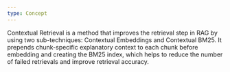 ```yaml
---
type: Concept
---
```


Contextual Retrieval is a method that improves the retrieval step in RAG by using two sub-techniques: Contextual Embeddings and Contextual BM25. It prepends chunk-specific explanatory context to each chunk before embedding and creating the BM25 index, which helps to reduce the number of failed retrievals and improve retrieval accuracy.